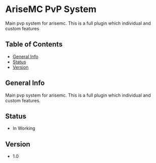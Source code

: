# AriseMC PvP System
Main pvp system for arisemc. This is a full plugin which individual and custom features 

## Table of Contents
- [General Info](#general-info)
- [Status](#status)
- [Version](#version)

## General Info
Main pvp system for arisemc. This is a full plugin which individual and custom features.

## Status
* In Working

## Version
* 1.0
